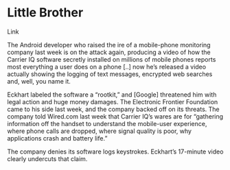 # Little Brother

Link

The Android developer who raised the ire of a mobile-phone monitoring company last week is on the attack again, producing a video of how the Carrier IQ software secretly installed on millions of mobile phones reports most everything a user does on a phone [..] now he’s released a video actually showing the logging of text messages, encrypted web searches and, well, you name it.

Eckhart labeled the software a “rootkit,” and [Google] threatened him with legal action and huge money damages. The Electronic Frontier Foundation came to his side last week, and the company backed off on its threats. The company told Wired.com last week that Carrier IQ’s wares are for “gathering information off the handset to understand the mobile-user experience, where phone calls are dropped, where signal quality is poor, why applications crash and battery life.”

The company denies its software logs keystrokes. Eckhart’s 17-minute video clearly undercuts that claim.
